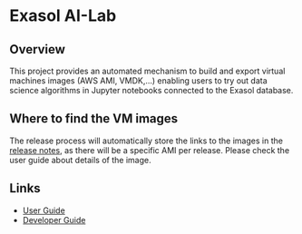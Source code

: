 # Exasol AI-Lab

## Overview

This project provides an automated mechanism to build and export virtual machines images (AWS AMI, VMDK,...)
enabling users to try out data science algorithms in Jupyter notebooks connected to the Exasol database.

## Where to find the VM images

The release process will automatically store the links to the images in the [release notes](https://github.com/exasol/ai-lab/releases/latest), as there will be a specific AMI per release.
Please check the user guide about details of the image.

## Links

* [User Guide](doc/user_guide/user_guide.md)
* [Developer Guide](doc/developer_guide/developer_guide.md)
